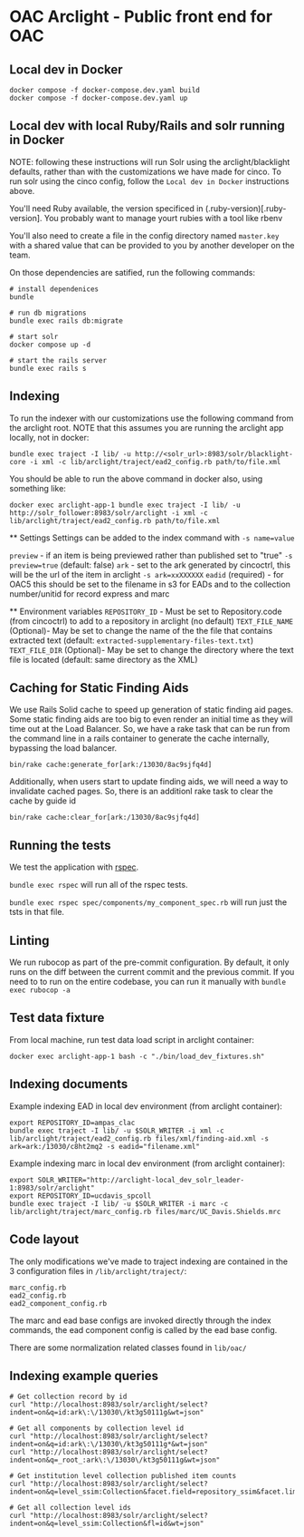 # OAC Arclight - Public front end for OAC

## Local dev in Docker

```
docker compose -f docker-compose.dev.yaml build
docker compose -f docker-compose.dev.yaml up
```

## Local dev with local Ruby/Rails and solr running in Docker

NOTE: following these instructions will run Solr using the arclight/blacklight defaults, rather than with the customizations we have made for cinco. To run solr using the cinco config, follow the `Local dev in Docker` instructions above.

You'll need Ruby available, the version specificed in (.ruby-version)[.ruby-version]. You probably want to manage yourt rubies with a tool like rbenv

You'll also need to create a file in the config directory named `master.key` with a shared value that can be provided to you by another developer on the team.

On those dependencies are satified, run the following commands:
```
# install dependenices
bundle

# run db migrations
bundle exec rails db:migrate

# start solr
docker compose up -d

# start the rails server
bundle exec rails s
```

## Indexing

To run the indexer with our customizations use the following command from the arclight root. NOTE that this assumes you are running the arclight app locally, not in docker:

```
bundle exec traject -I lib/ -u http://<solr_url>:8983/solr/blacklight-core -i xml -c lib/arclight/traject/ead2_config.rb path/to/file.xml
```

You should be able to run the above command in docker also, using something like:

```
docker exec arclight-app-1 bundle exec traject -I lib/ -u http://solr_follower:8983/solr/arclight -i xml -c lib/arclight/traject/ead2_config.rb path/to/file.xml
```

** Settings
Settings can be added to the index command with `-s name=value`

`preview` - if an item is being previewed rather than published set to "true" `-s preview=true` (default: false)
`ark` - set to the ark generated by cincoctrl, this will be the url of the item in arclight `-s ark=xxXXXXXX`
`eadid` (required) - for OAC5 this should be set to the filename in s3 for EADs and to the collection number/unitid for record express and marc

** Environment variables
`REPOSITORY_ID` - Must be set to Repository.code (from cincoctrl) to add to a repository in arclight (no default)
`TEXT_FILE_NAME` (Optional)- May be set to change the name of the the file that contains extracted text (default: `extracted-supplementary-files-text.txt`)
`TEXT_FILE_DIR` (Optional)- May be set to change the directory where the text file is located (default: same directory as the XML)

## Caching for Static Finding Aids

We use Rails Solid cache to speed up generation of static finding aid pages. Some static finding aids are too big to even render an initial time as they will time out at the Load Balancer. So, we have a rake task that can be run from the command line in a rails container to generate the cache internally, bypassing the load balancer.

`bin/rake cache:generate_for[ark:/13030/8ac9sjfq4d]`

Additionally, when users start to update finding aids, we will need a way to invalidate cached pages. So, there is an additionl rake task to clear the cache by guide id

`bin/rake cache:clear_for[ark:/13030/8ac9sjfq4d]`

## Running the tests

We test the application with [rspec](https://rspec.info/).

`bundle exec rspec` will run all of the rspec tests.

`bundle exec rspec spec/components/my_component_spec.rb` will run just the tsts in that file.

## Linting

We run rubocop as part of the pre-commit configuration. By default, it only runs on the diff between the current commit and the previous commit. If you need to to run on the entire codebase, you can run it manually with `bundle exec rubocop -a`


## Test data fixture

From local machine, run test data load script in arclight container:

```
docker exec arclight-app-1 bash -c "./bin/load_dev_fixtures.sh"
```

## Indexing documents

Example indexing EAD in local dev environment (from arclight container):

```
export REPOSITORY_ID=ampas_clac
bundle exec traject -I lib/ -u $SOLR_WRITER -i xml -c lib/arclight/traject/ead2_config.rb files/xml/finding-aid.xml -s ark=ark:/13030/c8ht2mq2 -s eadid="filename.xml"
```

Example indexing marc in local dev environment (from arclight container):

```
export SOLR_WRITER="http://arclight-local_dev_solr_leader-1:8983/solr/arclight"
export REPOSITORY_ID=ucdavis_spcoll
bundle exec traject -I lib/ -u $SOLR_WRITER -i marc -c lib/arclight/traject/marc_config.rb files/marc/UC_Davis.Shields.mrc
```

## Code layout

The only modifications we've made to traject indexing are contained in the 3 configuration files in `/lib/arclight/traject/`:

```
marc_config.rb
ead2_config.rb
ead2_component_config.rb
```

The marc and ead base configs are invoked directly through the index commands, the ead component config is called by the ead base config.

There are some normalization related classes found in `lib/oac/`

## Indexing example queries

```
# Get collection record by id
curl "http://localhost:8983/solr/arclight/select?indent=on&q=id:ark\:\/13030\/kt3g50111g&wt=json"

# Get all components by collection level id
curl "http://localhost:8983/solr/arclight/select?indent=on&q=id:ark\:\/13030\/kt3g50111g*&wt=json"
curl "http://localhost:8983/solr/arclight/select?indent=on&q=_root_:ark\:\/13030\/kt3g50111g&wt=json"

# Get institution level collection published item counts
curl "http://localhost:8983/solr/arclight/select?indent=on&q=level_ssim:Collection&facet.field=repository_ssim&facet.limit=500&fq=preview_ssi:false&rows=0&wt=json"

# Get all collection level ids
curl "http://localhost:8983/solr/arclight/select?indent=on&q=level_ssim:Collection&fl=id&wt=json"
```
